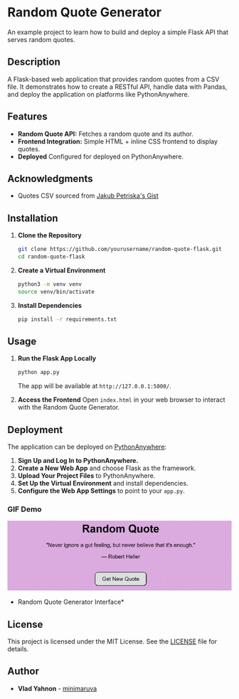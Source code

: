 # Random Quote Generator

An example project to learn how to build and deploy a simple Flask API that serves random quotes.

## Description

A Flask-based web application that provides random quotes from a CSV file. It demonstrates how to create a RESTful API, handle data with Pandas, and deploy the application on platforms like PythonAnywhere.

## Features

- **Random Quote API:** Fetches a random quote and its author.
- **Frontend Integration:** Simple HTML + inline CSS frontend to display quotes.
- **Deployed** Configured for deployed on PythonAnywhere.

## Acknowledgments

- Quotes CSV sourced from [Jakub Petriska's Gist](https://gist.github.com/JakubPetriska/060958fd744ca34f099e947cd080b540)

## Installation

1. **Clone the Repository**
   ```bash
   git clone https://github.com/yourusername/random-quote-flask.git
   cd random-quote-flask
   ```

2. **Create a Virtual Environment**
   ```bash
   python3 -m venv venv
   source venv/bin/activate
   ```

3. **Install Dependencies**
   ```bash
   pip install -r requirements.txt
   ```

## Usage

1. **Run the Flask App Locally**
   ```bash
   python app.py
   ```
   The app will be available at `http://127.0.0.1:5000/`.

2. **Access the Frontend**
   Open `index.html` in your web browser to interact with the Random Quote Generator.

## Deployment

The application can be deployed on [PythonAnywhere](https://www.pythonanywhere.com/):

1. **Sign Up and Log In to PythonAnywhere.**
2. **Create a New Web App** and choose Flask as the framework.
3. **Upload Your Project Files** to PythonAnywhere.
4. **Set Up the Virtual Environment** and install dependencies.
5. **Configure the Web App Settings** to point to your `app.py`.


### GIF Demo

![til](assets/demo.gif)
* Random Quote Generator Interface*

## License

This project is licensed under the MIT License. See the [LICENSE](LICENSE) file for details.

## Author

- **Vlad Yahnon** - [minimaruva](https://github.com/Minimaruva)

